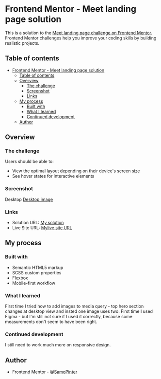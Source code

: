 # Frontend Mentor - Meet landing page solution

This is a solution to the [Meet landing page challenge on Frontend Mentor](https://www.frontendmentor.io/challenges/meet-landing-page-rbTDS6OUR). Frontend Mentor challenges help you improve your coding skills by building realistic projects. 

## Table of contents

- [Frontend Mentor - Meet landing page solution](#frontend-mentor---meet-landing-page-solution)
  - [Table of contents](#table-of-contents)
  - [Overview](#overview)
    - [The challenge](#the-challenge)
    - [Screenshot](#screenshot)
    - [Links](#links)
  - [My process](#my-process)
    - [Built with](#built-with)
    - [What I learned](#what-i-learned)
    - [Continued development](#continued-development)
  - [Author](#author)



## Overview

### The challenge

Users should be able to:

- View the optimal layout depending on their device's screen size
- See hover states for interactive elements

### Screenshot

Desktop
[Desktop image](image.png)

### Links

- Solution URL: [My solution](https://github.com/SamoPinter/meet-landing-page)
- Live Site URL: [Mylive site URL](https://samopinter.github.io/meet-landing-page/)

## My process

### Built with

- Semantic HTML5 markup
- SCSS custom properties
- Flexbox
- Mobile-first workflow


### What I learned

First time I tried how to add images to media query - top hero section changes at desktop view and insted one image uses two. First time I used Figma - but I'm still not sure if I used it correctly, because some measurements don't seem to have been right.  


### Continued development

I still need to work much more on responsive design. 


## Author

- Frontend Mentor - [@SamoPinter](https://www.frontendmentor.io/profile/SamoPinter)


